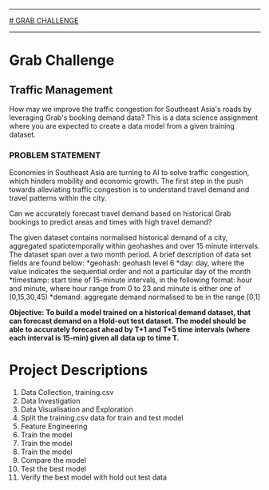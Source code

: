 ___

<a href='https://www.aiforsea.com/'># GRAB CHALLENGE</a>
___

# Grab Challenge

## Traffic Management
How may we improve the traffic congestion for Southeast Asia's roads by leveraging Grab's booking demand data? This is a data science assignment where you are expected to create a data model from a given training dataset.

### PROBLEM STATEMENT
Economies in Southeast Asia are turning to AI to solve traffic congestion, which hinders mobility and economic growth. The first step in the push towards alleviating traffic congestion is to understand travel demand and travel patterns within the city.

Can we accurately forecast travel demand based on historical Grab bookings to predict areas and times with high travel demand?


The given dataset contains normalised historical demand of a city, aggregated spatiotemporally within geohashes and over 15 minute intervals. The dataset span over a two month period. A brief description of data set fields are found below:
*geohash: geohash level 6
*day: day, where the value indicates the sequential order and not a particular day of the month
*timestamp: start time of 15-minute intervals, in the following format: hour and minute, where hour range from 0 to 23 and minute is either one of (0,15,30,45)
*demand: aggregate demand normalised to be in the range [0,1]

**Objective: To build a model trained on a historical demand dataset, that can forecast demand on a Hold-out test dataset. The model should be able to accurately forecast ahead by T+1 and T+5 time intervals (where each interval is 15-min) given all data up to time T.**

# Project Descriptions
1. Data Collection, training.csv
2. Data Investigation
3. Data Visualisation and Exploration
4. Split the training.csv data for train and test model
5. Feature Engineering
6. Train the model
7. Train the model
8. Train the model
9. Compare the model
10. Test the best model
11. Verify the best model with hold out test data
